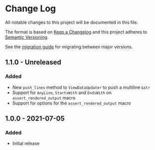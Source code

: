 # Change Log
All notable changes to this project will be documented in this file.

The format is based on [Keep a Changelog](http://keepachangelog.com/) and this project adheres to [Semantic Versioning](http://semver.org/).

See the [migration guide](migration-guide.md) for migrating between major versions.

## 1.1.0 - Unreleased

### Added

- New `push_lines` method to `ViewDataUpdater` to push a multiline `&str`
- Support for `AnyLine`, `StartsWith` and `EndsWith` on `assert_rendered_output` macro
- Support for options for the `assert_rendered_output` macro

## 1.0.0 - 2021-07-05

### Added
- Initial release
